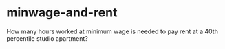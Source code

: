 # minwage-and-rent
How many hours worked at minimum wage is needed to pay rent at a 40th percentile studio apartment?
